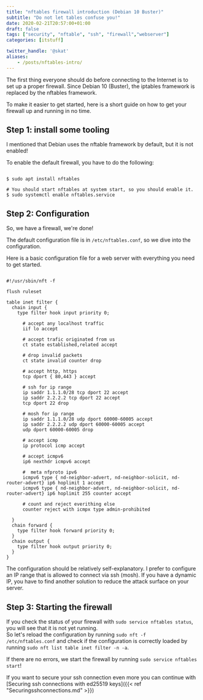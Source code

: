 ```yaml
---
title: "nftables firewall introduction (Debian 10 Buster)"
subtitle: "Do not let tables confuse you!"
date: 2020-02-21T20:57:00+01:00
draft: false
tags: ["security", "nftable", "ssh", "firewall","webserver"]
categories: [itstuff]

twitter_handle: '@skat'
aliases:
    - /posts/nftables-intro/
---
```


The first thing everyone should do before connecting to the Internet is to set up a proper firewall.
Since Debian 10 (Buster), the iptables framework is replaced by the nftables framework.

To make it easier to get started, here is a short guide on how to get your firewall up and running in no time.
<!--more-->
## Step 1: install some tooling

I mentioned that Debian uses the nftable framework by default, but it is not enabled!

To enable the default firewall, you have to do the following:

``` shell

$ sudo apt install nftables

# You should start nftables at system start, so you should enable it.
$ sudo systemctl enable nftables.service

```

## Step 2: Configuration

So, we have a firewall, we're done!

The default configuration file is in `/etc/nftables.conf`, so we dive into the configuration.

Here is a basic configuration file for a web server with everything you need to get started.

``` shell

#!/usr/sbin/nft -f

flush ruleset

table inet filter {
  chain input {
    type filter hook input priority 0;

      # accept any localhost traffic
      iif lo accept

      # accept trafic originated from us
      ct state established,related accept

      # drop invalid packets
      ct state invalid counter drop

      # accept http, https
      tcp dport { 80,443 } accept

      # ssh for ip range
      ip saddr 1.1.1.0/28 tcp dport 22 accept
      ip saddr 2.2.2.2 tcp dport 22 accept
      tcp dport 22 drop

      # mosh for ip range
      ip saddr 1.1.1.0/28 udp dport 60000-60005 accept
      ip saddr 2.2.2.2 udp dport 60000-60005 accept
      udp dport 60000-60005 drop

      # accept icmp
      ip protocol icmp accept

      # accept icmpv6
      ip6 nexthdr icmpv6 accept

      #  meta nfproto ipv6
      icmpv6 type { nd-neighbor-advert, nd-neighbor-solicit, nd-router-advert} ip6 hoplimit 1 accept
      icmpv6 type { nd-neighbor-advert, nd-neighbor-solicit, nd-router-advert} ip6 hoplimit 255 counter accept

      # count and reject everithing else
      counter reject with icmpx type admin-prohibited

  }
  chain forward {
    type filter hook forward priority 0;
  }
  chain output {
    type filter hook output priority 0;
  }
}

```

The configuration should be relatively self-explanatory. I prefer to configure an IP range that is allowed to connect via ssh (mosh).
If you have a dynamic IP, you have to find another solution to reduce the attack surface on your server.

## Step 3: Starting the firewall

If you check the status of your firewall with `sudo service nftables status`, you will see that it is not yet running.  
So let's reload the configuration by running `sudo nft -f /etc/nftables.conf` and check if the configuration is correctly loaded by running `sudo nft list table inet filter -n -a`.
  
If there are no errors, we start the firewall by running `sudo service nftables start`!
  
If you want to secure your ssh connection even more you can continue with [Securing ssh connections with ed25519 keys]({{< ref "Securingsshconnections.md" >}})
